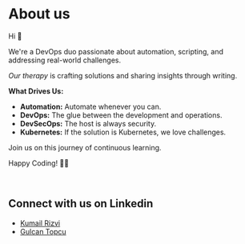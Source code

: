 # About us

Hi 👋

We're a DevOps duo passionate about automation, scripting, and addressing real-world challenges. 

*Our therapy* is crafting solutions and sharing insights through writing.

**What Drives Us:**

- **Automation:** Automate whenever you can.
- **DevOps:** The glue between the development and operations.
- **DevSecOps:** The host is always security.
- **Kubernetes:** If the solution is Kubernetes, we love challenges.


Join us on this journey of continuous learning.

Happy Coding! 🚀📝

<br>

## Connect with us on Linkedin


- [Kumail Rizvi](https://www.linkedin.com/in/kumail-rizvi-6a6412172/)
- [Gulcan Topcu](https://www.linkedin.com/in/gulcantopcu/)